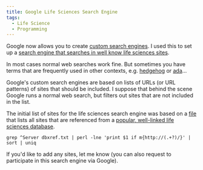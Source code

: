 ```yaml
---
title: Google Life Sciences Search Engine
tags:
  - Life Science
  - Programming
---
```


Google now allows you to create [custom search engines](http://www.google.com/coop/cse/). I used this to set up a [search engine that searches in well know life sciences sites](http://www.google.com/coop/cse?cx=006535421108032988823%3Aqawq0v20t0e).

In most cases normal web searches work fine. But sometimes you have terms that are frequently used in other contexts, e.g. [hedgehog](http://google.com/search?q=hedgehog) or [ada](http://google.com/search?q=ada)...

Google's custom search engines are based on lists of URLs (or URL patterns) of sites that should be included. I suppose that behind the scene Google runs a normal web search, but filters out sites that are not included in the list.

The initial list of sites for the life sciences search engine was based on a [file](ftp://ftp.uniprot.org/pub/databases/uniprot/knowledgebase/docs/dbxref.txt) that lists all sites that are referenced from a [popular, well-linked life sciences database](http://uniprot.org/).

    grep ^Server dbxref.txt | perl -lne 'print $1 if m{http://(.+?)/}' | sort | uniq

If you'd like to add any sites, let me know (you can also request to participate in this search engine via Google).
